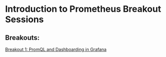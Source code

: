 # Introduction to Prometheus Breakout Sessions

## Breakouts:

[Breakout 1: PromQL and Dashboarding in Grafana](breakout-1-promql-and-dashboarding-in-grafana.md)

